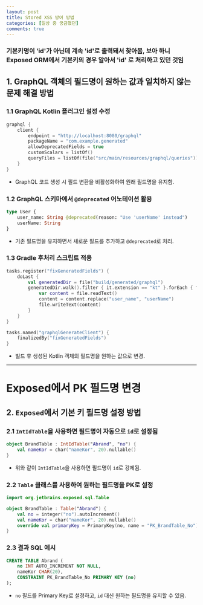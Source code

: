 ```yaml
---
layout: post
title: Stored XSS 방어 방법
categories: [일상 중 궁금했던]
comments: true
---
```


### 기본키명이 'id'가 아닌데 계속 'id'로 출력돼서 찾아봄, 보아 하니 Exposed ORM에서 기본키의 경우 알아서 'id' 로 처리하고 있던 것임

## 1. GraphQL 객체의 필드명이 원하는 값과 일치하지 않는 문제 해결 방법

### 1.1 GraphQL Kotlin 플러그인 설정 수정
```kotlin
graphql {
    client {
        endpoint = "http://localhost:8080/graphql"
        packageName = "com.example.generated"
        allowDeprecatedFields = true
        customScalars = listOf()
        queryFiles = listOf(file("src/main/resources/graphql/queries"))
    }
}
```
- GraphQL 코드 생성 시 필드 변환을 비활성화하여 원래 필드명을 유지함.

### 1.2 GraphQL 스키마에서 `@deprecated` 어노테이션 활용
```graphql
type User {
    user_name: String @deprecated(reason: "Use 'userName' instead")
    userName: String
}
```
- 기존 필드명을 유지하면서 새로운 필드를 추가하고 `@deprecated`로 처리.

### 1.3 Gradle 후처리 스크립트 적용
```kotlin
tasks.register("fixGeneratedFields") {
    doLast {
        val generatedDir = file("build/generated/graphql")
        generatedDir.walk().filter { it.extension == "kt" }.forEach { file ->
            var content = file.readText()
            content = content.replace("user_name", "userName")
            file.writeText(content)
        }
    }
}

tasks.named("graphqlGenerateClient") {
    finalizedBy("fixGeneratedFields")
}
```
- 빌드 후 생성된 Kotlin 객체의 필드명을 원하는 값으로 변경.

---

# Exposed에서 PK 필드명 변경

## 2. `Exposed`에서 기본 키 필드명 설정 방법

### 2.1 `IntIdTable`을 사용하면 필드명이 자동으로 `id`로 설정됨
```kotlin
object BrandTable : IntIdTable("Abrand", "no") {
    val nameKor = char("nameKor", 20).nullable()
}
```
- 위와 같이 `IntIdTable`을 사용하면 필드명이 `id`로 강제됨.

### 2.2 `Table` 클래스를 사용하여 원하는 필드명을 PK로 설정
```kotlin
import org.jetbrains.exposed.sql.Table

object BrandTable : Table("Abrand") {
    val no = integer("no").autoIncrement()
    val nameKor = char("nameKor", 20).nullable()
    override val primaryKey = PrimaryKey(no, name = "PK_BrandTable_No")
}
```

### 2.3 결과 SQL 예시
```sql
CREATE TABLE Abrand (
    no INT AUTO_INCREMENT NOT NULL,
    nameKor CHAR(20),
    CONSTRAINT PK_BrandTable_No PRIMARY KEY (no)
);
```
- `no` 필드를 Primary Key로 설정하고, `id` 대신 원하는 필드명을 유지할 수 있음.


